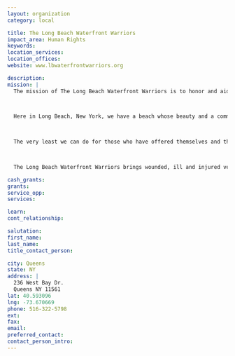 ```yaml
---
layout: organization
category: local

title: The Long Beach Waterfront Warriors
impact_area: Human Rights
keywords: 
location_services: 
location_offices: 
website: www.lbwaterfrontwarriors.org

description: 
mission: |
  The mission of The Long Beach Waterfront Warriors is to honor and aid the wounded, ill and injured veterans and their families.

  

  Here in Long Beach, New York, we have a beach whose beauty and a community whose generosity are the rival of any beach anywhere.

  

  The very least we can do for those who have offered themselves and their loved ones so fearlessly in the cause of our freedom, is to share our beach and community with them.

  

  The Long Beach Waterfront Warriors brings wounded, ill and injured veterans and their families to Long Beach for a relaxing vacation and a variety of activities. We also provide assistance to veterans hospitals and other needy and deserving institutions.

cash_grants: 
grants: 
service_opp: 
services: 

learn: 
cont_relationship: 

salutation: 
first_name: 
last_name: 
title_contact_person: 

city: Queens
state: NY
address: |
  236 West Bay Dr.     
  Queens NY 11561
lat: 40.593096
lng: -73.670669
phone: 516-322-5798
ext: 
fax: 
email: 
preferred_contact: 
contact_person_intro: 
---
```

